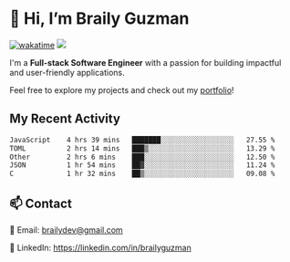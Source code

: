 # 👋 Hi, I’m Braily Guzman
[![wakatime](https://wakatime.com/badge/user/78b9a827-5162-4c58-9330-4ea970cf6de4.svg)](https://wakatime.com/@78b9a827-5162-4c58-9330-4ea970cf6de4)
![](https://komarev.com/ghpvc/?username=brailyguzman)

I'm a **Full-stack Software Engineer** with a passion for building impactful and user-friendly applications.

Feel free to explore my projects and check out my [portfolio](https://braily.dev)!


## My Recent Activity
<!--START_SECTION:waka-->

```txt
JavaScript    4 hrs 39 mins   ███████░░░░░░░░░░░░░░░░░░   27.55 %
TOML          2 hrs 14 mins   ███▒░░░░░░░░░░░░░░░░░░░░░   13.29 %
Other         2 hrs 6 mins    ███░░░░░░░░░░░░░░░░░░░░░░   12.50 %
JSON          1 hr 54 mins    ██▓░░░░░░░░░░░░░░░░░░░░░░   11.24 %
C             1 hr 32 mins    ██▒░░░░░░░░░░░░░░░░░░░░░░   09.08 %
```

<!--END_SECTION:waka-->

## 📫 Contact
📧 Email: brailydev@gmail.com

🔗 LinkedIn: https://linkedin.com/in/brailyguzman
